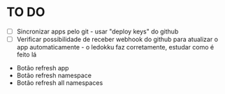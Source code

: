# TO DO
- [ ] Sincronizar apps pelo git - usar "deploy keys" do github
- [ ] Verificar possibilidade de receber webhook do github para atualizar o app automaticamente - o ledokku faz corretamente, estudar como é feito lá

- Botão refresh app
- Botão refresh namespace
- Botão refresh all namespaces